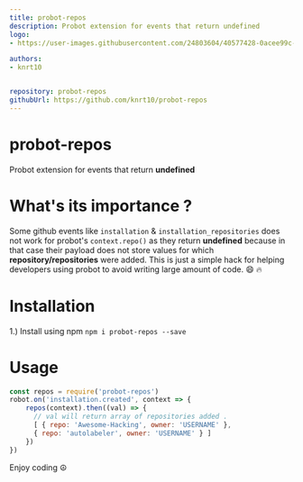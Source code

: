 ```yaml
---
title: probot-repos
description: Probot extension for events that return undefined
logo:
- https://user-images.githubusercontent.com/24803604/40577428-0acee99c-6123-11e8-92cc-8e8efcbcfae8.jpg

authors:
- knrt10


repository: probot-repos
githubUrl: https://github.com/knrt10/probot-repos
---
```


# probot-repos
Probot extension for events that return **undefined**

# What's its importance ?

Some github events like `installation` & `installation_repositories` does not work for probot's
`context.repo()` as they return **undefined** because in that case their payload does not store values for which **repository/repositories** were added. This is just a simple hack for helping developers using probot to avoid writing large amount of code. :smile: :fire:

# Installation

1.) Install using npm `npm i probot-repos --save`

# Usage

```js
const repos = require('probot-repos')
robot.on('installation.created', context => {
    repos(context).then((val) => {
      // val will return array of repositories added .
      [ { repo: 'Awesome-Hacking', owner: 'USERNAME' },
      { repo: 'autolabeler', owner: 'USERNAME' } ]
    })
})
```
Enjoy coding :peace_symbol:
